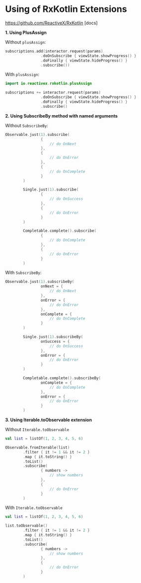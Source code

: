 # Using of RxKotlin Extensions

https://github.com/ReactiveX/RxKotlin [docs]

**1. Using PlusAssign**

Without `plusAssign`:
```kotlin
subscriptions.add(interactor.request(params)
                .doOnSubscribe { viewState.showProgress() }
                .doFinally { viewState.hideProgress() }
                .subscribe())
```


With `plusAssign`:
```kotlin
import io.reactivex.rxkotlin.plusAssign

subscriptions += interactor.request(params)
                .doOnSubscribe { viewState.showProgress() }
                .doFinally { viewState.hideProgress() }
                .subscribe()
```

**2. Using SubscribeBy method with named arguments**

Without `SubscribeBy`:
```kotlin
Observable.just(1).subscribe(
                {
                    // do OnNext
                },
                {
                    // do OnError
                },
                {
                    // do OnComplete
                }
        )

        Single.just(1).subscribe(
                {
                    // do OnSuccess
                },
                {
                    // do OnError
                }
        )

        Completable.complete().subscribe(
                {
                    // do OnComplete
                },
                {
                    // do OnError
                }
        )
```

With `SubscribeBy`:
```kotlin
Observable.just(1).subscribeBy(
                onNext = {
                    // do OnNext
                },
                onError = {
                    // do OnError
                },
                onComplete = {
                    // do OnComplete
                }
        )

        Single.just(1).subscribeBy(
                onSuccess = {
                    // do OnSuccess
                },
                onError = {
                    // do OnError
                }
        )

        Completable.complete().subscribeBy(
                onComplete = {
                    // do OnComplete
                },
                onError = {
                    // do OnError
                }
        )
```

**3. Using Iterable.toObservable extension**

Without `Iterable.toObservable`
```kotlin
val list = listOf(1, 2, 3, 4, 5, 6)

Observable.fromIterable(list)
        .filter { it != 1 && it != 2 }
        .map { it.toString() }
        .toList()
        .subscribe(
                { numbers ->
                    // show numbers
                },
                {
                    // do OnError
                }
        )
```

With `Iterable.toObservable`
```kotlin
val list = listOf(1, 2, 3, 4, 5, 6)

list.toObservable()
        .filter { it != 1 && it != 2 }
        .map { it.toString() }
        .toList()
        .subscribe(
                { numbers ->
                    // show numbers
                },
                {
                    // do OnError
                }
        )
```

